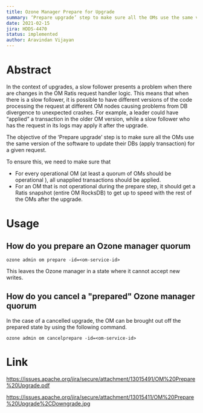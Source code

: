 ```yaml
---
title: Ozone Manager Prepare for Upgrade 
summary: ‘Prepare upgrade’ step to make sure all the OMs use the same version of the software to update their DBs (apply transaction) for a given request.
date: 2021-02-15
jira: HDDS-4470
status: implemented
author: Aravindan Vijayan 
---
```

<!--
  Licensed under the Apache License, Version 2.0 (the "License");
  you may not use this file except in compliance with the License.
  You may obtain a copy of the License at

   http://www.apache.org/licenses/LICENSE-2.0

  Unless required by applicable law or agreed to in writing, software
  distributed under the License is distributed on an "AS IS" BASIS,
  WITHOUT WARRANTIES OR CONDITIONS OF ANY KIND, either express or implied.
  See the License for the specific language governing permissions and
  limitations under the License. See accompanying LICENSE file.
-->

# Abstract

 In the context of upgrades, a slow follower presents a problem when there
  are changes in the OM Ratis request handler logic. This means that when there 
  is a slow follower, it is possible to have different versions of the code 
  processing the request at different OM nodes causing problems from DB divergence 
  to unexpected crashes. For example, a leader could have “applied” a transaction 
  in the older OM version, while a slow follower who has the request in its logs 
  may apply it after the upgrade. 

 The objective of the ‘Prepare upgrade’ step is to make sure all the OMs use
  the same version of the software to update their DBs (apply transaction) for a given request. 
 
 To ensure this, we need to make sure that 
 * For every operational OM (at least a quorum of OMs should be operational
 ), all unapplied transactions should be applied. 
 * For an OM that is not operational during the prepare step, it should get a
  Ratis snapshot (entire OM RocksDB) to get up to speed with the rest of the OMs after the upgrade.

# Usage

## How do you prepare an Ozone manager quorum

    ozone admin om prepare -id=<om-service-id>

This leaves the Ozone manager in a state where it cannot accept new writes.

## How do you cancel a "prepared" Ozone manager quorum

In the case of a cancelled upgrade, the OM can be brought out off the
prepared state by using the following command.

    ozone admin om cancelprepare -id=<om-service-id>

# Link

  https://issues.apache.org/jira/secure/attachment/13015491/OM%20Prepare%20Upgrade.pdf

  https://issues.apache.org/jira/secure/attachment/13015411/OM%20Prepare%20Upgrade%2CDowngrade.jpg

